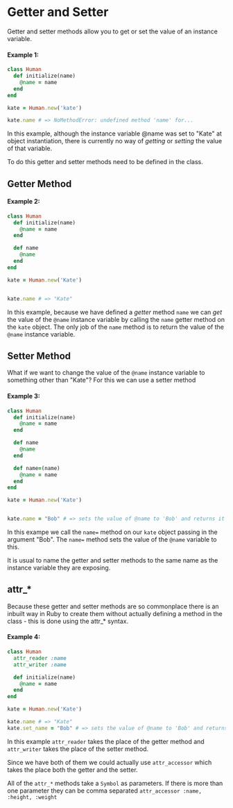 # Getter and Setter

Getter and setter methods allow you to get or set the value of an instance variable.

#### Example 1:
```ruby
class Human
  def initialize(name)
    @name = name
  end
end

kate = Human.new('kate')

kate.name # => NoMethodError: undefined method 'name' for...
```

In this example, although the instance variable @name was set to "Kate" at object
instantiation, there is currently no way of *getting* or *setting* the value of that
variable.

To do this getter and setter methods need to be defined in the class.

## Getter Method

#### Example 2:
```ruby
class Human
  def initialize(name)
    @name = name
  end

  def name
    @name
  end
end

kate = Human.new('Kate')


kate.name # => "Kate"
```

In this example, because we have defined a *getter* method `name` we can *get* the 
value of the `@name` instance variable by calling the `name` getter method on the 
`kate` object. The only job of the `name` method is to return the value of the
`@name` instance variable.

## Setter Method

What if we want to change the value of the `@name` instance variable to something
other than "Kate"? For this we can use a setter method

#### Example 3:
```ruby
class Human
  def initialize(name)
    @name = name
  end

  def name
    @name
  end

  def name=(name)
    @name = name
  end
end

kate = Human.new('Kate')


kate.name = "Bob" # => sets the value of @name to 'Bob' and returns it
```

In this exampe we call the `name=` method on our `kate` object passing in
the argument "Bob". The `name=` method sets the value of the `@name` variable to
this.

It is usual to name the getter and setter methods to the same name as the instance 
variable they are exposing.

## attr_*

Because these getter and setter methods are so commonplace there is an inbuilt way in Ruby
to create them without actually defining a method in the class - this is done using the attr_*
syntax.

#### Example 4:
```ruby
class Human
  attr_reader :name
  attr_writer :name

  def initialize(name)
    @name = name
  end
end

kate = Human.new('Kate')

kate.name # => "Kate"
kate.set_name = "Bob" # => sets the value of @name to 'Bob' and returns it
```

In this example `attr_reader` takes the place of the getter method and `attr_writer` 
takes the place of the setter method.

Since we have both of them we could actually use `attr_accessor` which takes the place
both the getter and the setter.

All of the `attr_*` methods take a `Symbol` as parameters. If there is more than one
parameter they can be comma separated `attr_accessor :name, :height, :weight`
